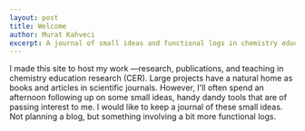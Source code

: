 ```yaml
---
layout: post
title: Welcome
author: Murat Kahveci
excerpt: A journal of small ideas and functional logs in chemistry education research.
---
```


I made this site to host my work —research, publications, and teaching in chemistry education research (CER).  Large projects have a natural home as books and articles  in scientific journals.  However, I'll often spend an afternoon following up on some small ideas, handy dandy tools that are of passing interest to me. I would like to keep a journal of these small ideas. Not planning a blog, but something involving a bit more functional logs.
